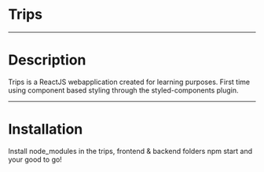 # Trips
______________________________________________________________________________________________________________________________

# Description

Trips is a ReactJS webapplication created for learning purposes. 
First time using component based styling through the styled-components plugin.
______________________________________________________________________________________________________________________________

# Installation

Install node_modules in the trips, frontend & backend folders
npm start and your good to go!

